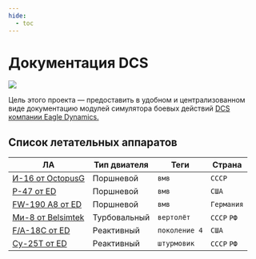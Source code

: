 ```yaml
---
hide:
  - toc
---
```


# Документация DCS

![](https://github.com/lord-vesel/dcs-doc/workflows/Build%20DCS%20docs/badge.svg?branch=master)

Цель этого проекта — предоставить в удобном и централизованном виде документацию модулей симулятора боевых действий <a href="https://www.digitalcombatsimulator.com" target="_blank">DCS компании Eagle Dynamics.</a>


## Список летательных аппаратов

ЛА                                   | Тип двиателя  | Теги          | Страна
-------------------------------------|---------------|---------------|-------
[И-16 от OctopusG](i16)              | Поршневой     | `вмв`         | `СССР`
[P-47 от ED](p-47/01.intro)          | Поршневой     | `вмв`         | `США`
[FW-190 A8 от ED](fw190a8/01.intro/) | Поршневой     | `вмв`         | `Германия`
[Ми-8 от Belsimtek](mi8/01.history/) | Турбовальный  | `вертолёт`    | `СССР` `РФ`
[F/A-18C от ED](fa18c/01.setup/)     | Реактивный    | `поколение 4` | `США`
[Су-25Т от ED](su25t/01.intro/)      | Реактивный    | `штурмовик`   | `СССР` `РФ`

